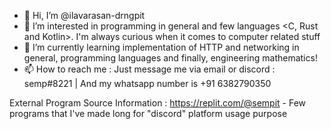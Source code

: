 - 👋 Hi, I’m @ilavarasan-drngpit
- 👀 I’m interested in programming in general and few languages <C, Rust and Kotlin>. I'm always curious when it comes to computer related stuff 
- 🌱 I’m currently learning implementation of HTTP and networking in general, programming languages <mostly low-level ones> and finally, engineering mathematics!
- 📫 How to reach me : Just message me via email or discord : semp#8221 | And my whatsapp number is +91 6382790350

External Program Source Information :
  https://replit.com/@sempit - Few programs that I've made long for "discord" platform usage purpose 
<!---
ilavarasan-drngpit/ilavarasan-drngpit is a ✨ special ✨ repository because its `README.md` (this file) appears on your GitHub profile.
You can click the Preview link to take a look at your changes.
--->
